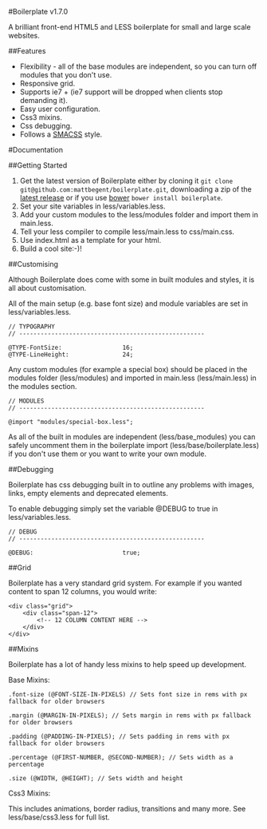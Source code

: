 #Boilerplate v1.7.0

A brilliant front-end HTML5 and LESS boilerplate for small and large scale websites.

##Features

* Flexibility - all of the base modules are independent, so you can turn off modules that you don't use.
* Responsive grid.
* Supports ie7 + (ie7 support will be dropped when clients stop demanding it).
* Easy user configuration.
* Css3 mixins.
* Css debugging.
* Follows a [SMACSS](http://smacss.com/) style.

#Documentation

##Getting Started

1. Get the latest version of Boilerplate either by cloning it `git clone git@github.com:mattbegent/boilerplate.git`, downloading a zip of the [latest release](https://github.com/mattbegent/boilerplate/archive/master.zip) or if you use [bower](https://github.com/twitter/bower) `bower install boilerplate`.
2. Set your site variables in less/variables.less.
3. Add your custom modules to the less/modules folder and import them in main.less.
4. Tell your less compiler to compile less/main.less to css/main.css.
5. Use index.html as a template for your html.
6. Build a cool site:-)!

##Customising

Although Boilerplate does come with some in built modules and styles, it is all about customisation.

All of the main setup (e.g. base font size) and module variables are set in less/variables.less.

	// TYPOGRAPHY
	// ----------------------------------------------------

	@TYPE-FontSize: 				16;
	@TYPE-LineHeight: 				24;

Any custom modules (for example a special box) should be placed in the modules folder (less/modules) and imported in main.less (less/main.less) in the modules section. 

	// MODULES
	// ----------------------------------------------------

	@import "modules/special-box.less";

As all of the built in modules are independent (less/base_modules) you can safely uncomment them in the boilerplate import (less/base/boilerplate.less) if you don't use them or you want to write your own module.

##Debugging

Boilerplate has css debugging built in to outline any problems with images, links, empty elements and deprecated elements.

To enable debugging simply set the variable @DEBUG to true in less/variables.less.

	// DEBUG
	// ----------------------------------------------------

	@DEBUG:							true;

##Grid

Boilerplate has a very standard grid system. For example if you wanted content to span 12 columns, you would write:

	<div class="grid">
		<div class="span-12">
			<!-- 12 COLUMN CONTENT HERE -->
		</div>
	</div>

##Mixins

Boilerplate has a lot of handy less mixins to help speed up development. 

Base Mixins:

	.font-size (@FONT-SIZE-IN-PIXELS) // Sets font size in rems with px fallback for older browsers

	.margin (@MARGIN-IN-PIXELS); // Sets margin in rems with px fallback for older browsers

	.padding (@PADDING-IN-PIXELS); // Sets padding in rems with px fallback for older browsers

	.percentage (@FIRST-NUMBER, @SECOND-NUMBER); // Sets width as a percentage

	.size (@WIDTH, @HEIGHT); // Sets width and height

Css3 Mixins:

This includes animations, border radius, transitions and many more. See less/base/css3.less for full list.